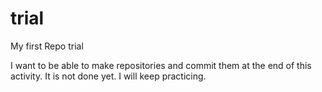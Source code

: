 # trial
My first Repo trial

I want to be able to make repositories and commit them at the end of this activity.
It is not done yet. I will keep practicing.
